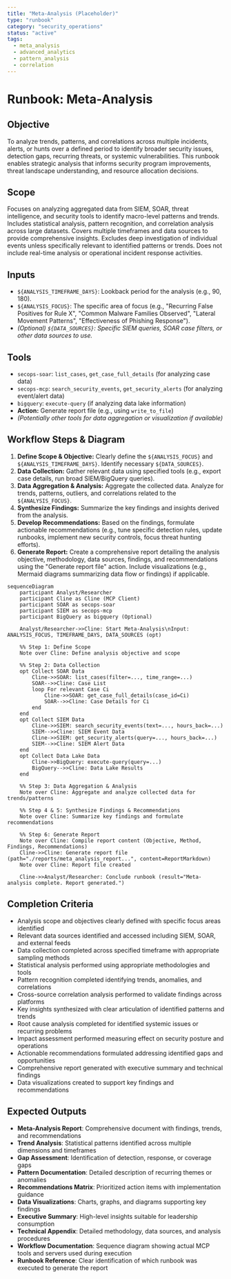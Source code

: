 ```yaml
---
title: "Meta-Analysis (Placeholder)"
type: "runbook"
category: "security_operations"
status: "active"
tags:
  - meta_analysis
  - advanced_analytics
  - pattern_analysis
  - correlation
---
```


# Runbook: Meta-Analysis

## Objective

To analyze trends, patterns, and correlations across multiple incidents, alerts, or hunts over a defined period to identify broader security issues, detection gaps, recurring threats, or systemic vulnerabilities. This runbook enables strategic analysis that informs security program improvements, threat landscape understanding, and resource allocation decisions.

## Scope

Focuses on analyzing aggregated data from SIEM, SOAR, threat intelligence, and security tools to identify macro-level patterns and trends. Includes statistical analysis, pattern recognition, and correlation analysis across large datasets. Covers multiple timeframes and data sources to provide comprehensive insights. Excludes deep investigation of individual events unless specifically relevant to identified patterns or trends. Does not include real-time analysis or operational incident response activities.

## Inputs

*   `${ANALYSIS_TIMEFRAME_DAYS}`: Lookback period for the analysis (e.g., 90, 180).
*   `${ANALYSIS_FOCUS}`: The specific area of focus (e.g., "Recurring False Positives for Rule X", "Common Malware Families Observed", "Lateral Movement Patterns", "Effectiveness of Phishing Response").
*   *(Optional) `${DATA_SOURCES}`: Specific SIEM queries, SOAR case filters, or other data sources to use.*

## Tools

*   `secops-soar`: `list_cases`, `get_case_full_details` (for analyzing case data)
*   `secops-mcp`: `search_security_events`, `get_security_alerts` (for analyzing event/alert data)
*   `bigquery`: `execute-query` (if analyzing data lake information)
*   **Action:** Generate report file (e.g., using `write_to_file`)
*   *(Potentially other tools for data aggregation or visualization if available)*

## Workflow Steps & Diagram

1.  **Define Scope & Objective:** Clearly define the `${ANALYSIS_FOCUS}` and `${ANALYSIS_TIMEFRAME_DAYS}`. Identify necessary `${DATA_SOURCES}`.
2.  **Data Collection:** Gather relevant data using specified tools (e.g., export case details, run broad SIEM/BigQuery queries).
3.  **Data Aggregation & Analysis:** Aggregate the collected data. Analyze for trends, patterns, outliers, and correlations related to the `${ANALYSIS_FOCUS}`.
4.  **Synthesize Findings:** Summarize the key findings and insights derived from the analysis.
5.  **Develop Recommendations:** Based on the findings, formulate actionable recommendations (e.g., tune specific detection rules, update runbooks, implement new security controls, focus threat hunting efforts).
6.  **Generate Report:** Create a comprehensive report detailing the analysis objective, methodology, data sources, findings, and recommendations using the "Generate report file" action. Include visualizations (e.g., Mermaid diagrams summarizing data flow or findings) if applicable.

```mermaid
sequenceDiagram
    participant Analyst/Researcher
    participant Cline as Cline (MCP Client)
    participant SOAR as secops-soar
    participant SIEM as secops-mcp
    participant BigQuery as bigquery (Optional)

    Analyst/Researcher->>Cline: Start Meta-Analysis\nInput: ANALYSIS_FOCUS, TIMEFRAME_DAYS, DATA_SOURCES (opt)

    %% Step 1: Define Scope
    Note over Cline: Define analysis objective and scope

    %% Step 2: Data Collection
    opt Collect SOAR Data
        Cline->>SOAR: list_cases(filter=..., time_range=...)
        SOAR-->>Cline: Case List
        loop For relevant Case Ci
            Cline->>SOAR: get_case_full_details(case_id=Ci)
            SOAR-->>Cline: Case Details for Ci
        end
    end
    opt Collect SIEM Data
        Cline->>SIEM: search_security_events(text=..., hours_back=...)
        SIEM-->>Cline: SIEM Event Data
        Cline->>SIEM: get_security_alerts(query=..., hours_back=...)
        SIEM-->>Cline: SIEM Alert Data
    end
    opt Collect Data Lake Data
        Cline->>BigQuery: execute-query(query=...)
        BigQuery-->>Cline: Data Lake Results
    end

    %% Step 3: Data Aggregation & Analysis
    Note over Cline: Aggregate and analyze collected data for trends/patterns

    %% Step 4 & 5: Synthesize Findings & Recommendations
    Note over Cline: Summarize key findings and formulate recommendations

    %% Step 6: Generate Report
    Note over Cline: Compile report content (Objective, Method, Findings, Recommendations)
    Cline->>Cline: Generate report file (path="./reports/meta_analysis_report...", content=ReportMarkdown)
    Note over Cline: Report file created

    Cline->>Analyst/Researcher: Conclude runbook (result="Meta-analysis complete. Report generated.")

```

## Completion Criteria

- Analysis scope and objectives clearly defined with specific focus areas identified
- Relevant data sources identified and accessed including SIEM, SOAR, and external feeds
- Data collection completed across specified timeframe with appropriate sampling methods
- Statistical analysis performed using appropriate methodologies and tools
- Pattern recognition completed identifying trends, anomalies, and correlations
- Cross-source correlation analysis performed to validate findings across platforms
- Key insights synthesized with clear articulation of identified patterns and trends
- Root cause analysis completed for identified systemic issues or recurring problems
- Impact assessment performed measuring effect on security posture and operations
- Actionable recommendations formulated addressing identified gaps and opportunities
- Comprehensive report generated with executive summary and technical findings
- Data visualizations created to support key findings and recommendations

## Expected Outputs

- **Meta-Analysis Report**: Comprehensive document with findings, trends, and recommendations
- **Trend Analysis**: Statistical patterns identified across multiple dimensions and timeframes
- **Gap Assessment**: Identification of detection, response, or coverage gaps
- **Pattern Documentation**: Detailed description of recurring themes or anomalies
- **Recommendations Matrix**: Prioritized action items with implementation guidance
- **Data Visualizations**: Charts, graphs, and diagrams supporting key findings
- **Executive Summary**: High-level insights suitable for leadership consumption
- **Technical Appendix**: Detailed methodology, data sources, and analysis procedures
- **Workflow Documentation**: Sequence diagram showing actual MCP tools and servers used during execution
- **Runbook Reference**: Clear identification of which runbook was executed to generate the report
